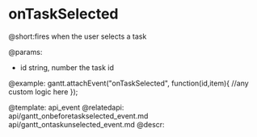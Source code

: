 onTaskSelected
=============
@short:fires when the user selects a task 
	

@params:
- id	string, number	the task id


@example:
gantt.attachEvent("onTaskSelected", function(id,item){
    //any custom logic here
});

@template:	api_event
@relatedapi:
	api/gantt_onbeforetaskselected_event.md
    api/gantt_ontaskunselected_event.md
@descr:

